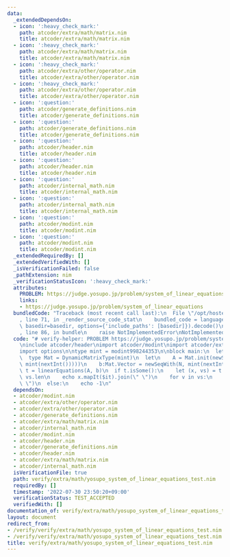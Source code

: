 ```yaml
---
data:
  _extendedDependsOn:
  - icon: ':heavy_check_mark:'
    path: atcoder/extra/math/matrix.nim
    title: atcoder/extra/math/matrix.nim
  - icon: ':heavy_check_mark:'
    path: atcoder/extra/math/matrix.nim
    title: atcoder/extra/math/matrix.nim
  - icon: ':heavy_check_mark:'
    path: atcoder/extra/other/operator.nim
    title: atcoder/extra/other/operator.nim
  - icon: ':heavy_check_mark:'
    path: atcoder/extra/other/operator.nim
    title: atcoder/extra/other/operator.nim
  - icon: ':question:'
    path: atcoder/generate_definitions.nim
    title: atcoder/generate_definitions.nim
  - icon: ':question:'
    path: atcoder/generate_definitions.nim
    title: atcoder/generate_definitions.nim
  - icon: ':question:'
    path: atcoder/header.nim
    title: atcoder/header.nim
  - icon: ':question:'
    path: atcoder/header.nim
    title: atcoder/header.nim
  - icon: ':question:'
    path: atcoder/internal_math.nim
    title: atcoder/internal_math.nim
  - icon: ':question:'
    path: atcoder/internal_math.nim
    title: atcoder/internal_math.nim
  - icon: ':question:'
    path: atcoder/modint.nim
    title: atcoder/modint.nim
  - icon: ':question:'
    path: atcoder/modint.nim
    title: atcoder/modint.nim
  _extendedRequiredBy: []
  _extendedVerifiedWith: []
  _isVerificationFailed: false
  _pathExtension: nim
  _verificationStatusIcon: ':heavy_check_mark:'
  attributes:
    PROBLEM: https://judge.yosupo.jp/problem/system_of_linear_equations
    links:
    - https://judge.yosupo.jp/problem/system_of_linear_equations
  bundledCode: "Traceback (most recent call last):\n  File \"/opt/hostedtoolcache/Python/3.10.6/x64/lib/python3.10/site-packages/onlinejudge_verify/documentation/build.py\"\
    , line 71, in _render_source_code_stat\n    bundled_code = language.bundle(stat.path,\
    \ basedir=basedir, options={'include_paths': [basedir]}).decode()\n  File \"/opt/hostedtoolcache/Python/3.10.6/x64/lib/python3.10/site-packages/onlinejudge_verify/languages/nim.py\"\
    , line 86, in bundle\n    raise NotImplementedError\nNotImplementedError\n"
  code: "# verify-helper: PROBLEM https://judge.yosupo.jp/problem/system_of_linear_equations\n\
    \ninclude atcoder/header\nimport atcoder/modint\nimport atcoder/extra/math/matrix\n\
    import options\n\ntype mint = modint998244353\n\nblock main:\n  let N, M = nextInt()\n\
    \  type Mat = DynamicMatrixType(mint)\n  let\n    A = Mat.init(newSeqWith(N, newSeqWith(M,\
    \ mint(nextInt()))))\n    b:Mat.Vector = newSeqWith(N, mint(nextInt()))\n  let\
    \ t = linearEquations(A, b)\n  if t.isSome():\n    let (x, vs) = t.get\n    echo\
    \ vs.len\n    echo x.mapIt($it).join(\" \")\n    for v in vs:\n      echo v.mapIt($it).join(\"\
    \ \")\n  else:\n    echo -1\n"
  dependsOn:
  - atcoder/modint.nim
  - atcoder/extra/other/operator.nim
  - atcoder/extra/other/operator.nim
  - atcoder/generate_definitions.nim
  - atcoder/extra/math/matrix.nim
  - atcoder/internal_math.nim
  - atcoder/modint.nim
  - atcoder/header.nim
  - atcoder/generate_definitions.nim
  - atcoder/header.nim
  - atcoder/extra/math/matrix.nim
  - atcoder/internal_math.nim
  isVerificationFile: true
  path: verify/extra/math/yosupo_system_of_linear_equations_test.nim
  requiredBy: []
  timestamp: '2022-07-30 23:50:20+09:00'
  verificationStatus: TEST_ACCEPTED
  verifiedWith: []
documentation_of: verify/extra/math/yosupo_system_of_linear_equations_test.nim
layout: document
redirect_from:
- /verify/verify/extra/math/yosupo_system_of_linear_equations_test.nim
- /verify/verify/extra/math/yosupo_system_of_linear_equations_test.nim.html
title: verify/extra/math/yosupo_system_of_linear_equations_test.nim
---
```

